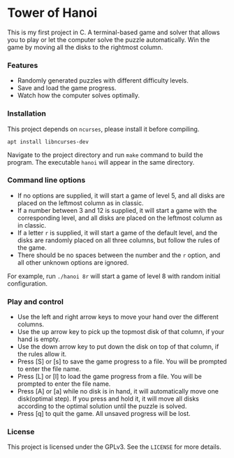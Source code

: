 ﻿# Tower of Hanoi

This is my first project in C. A terminal-based game and solver that allows you to play or let the computer solve the puzzle automatically. Win the game by moving all the disks to the rightmost column.

### Features

- Randomly generated puzzles with different difficulty levels.
- Save and load the game progress.
- Watch how the computer solves optimally.

### Installation

This project depends on `ncurses`, please install it before compiling.

```apt install libncurses-dev```

Navigate to the project directory and run `make` command to build the program. The executable `hanoi` will appear in the same directory.

### Command line options

- If no options are supplied, it will start a game of level 5, and all disks are placed on the leftmost column as in classic.
- If a number between 3 and 12 is supplied, it will start a game with the corresponding level, and all disks are placed on the leftmost column as in classic.
- If a letter `r` is supplied, it will start a game of the default level, and the disks are randomly placed on all three columns, but follow the rules of the game.
- There should be no spaces between the number and the `r` option, and all other unknown options are ignored.

For example, run `./hanoi 8r` will start a game of level 8 with random initial configuration.

### Play and control

- Use the left and right arrow keys to move your hand over the different columns.
- Use the up arrow key to pick up the topmost disk of that column, if your hand is empty.
- Use the down arrow key to put down the disk on top of that column, if the rules allow it.
- Press [S] or [s] to save the game progress to a file. You will be prompted to enter the file name.
- Press [L] or [l] to load the game progress from a file. You will be prompted to enter the file name.
- Press [A] or [a] while no disk is in hand, it will automatically move one disk(optimal step). If you press and hold it, it will move all disks according to the optimal solution until the puzzle is solved.
- Press [q] to quit the game. All unsaved progress will be lost.

### License

This project is licensed under the GPLv3. See the `LICENSE` for more details.
